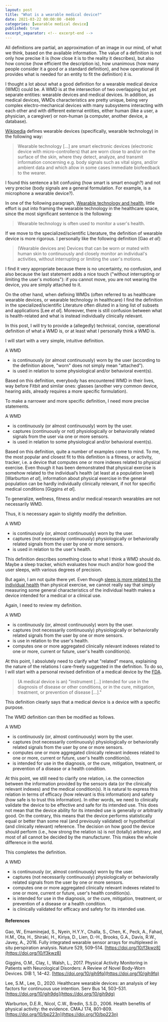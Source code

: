 ```yaml
---
layout: post
title: "What is a wearable medical device?"
date: 2021-03-22 00:00:00 -0400
categories: [wearable medical device]
published: true
excerpt_separator: <!-- excerpt-end -->
---
```


All definitions are partial, an approximation of an image in our mind, of what we think, based on the available information. The value of a definition is not only how precise it is (how close it is to the reality it describes), but also how concise (how efficient the description is), how unanimous (how many people consider it a good or a standard definition), and how operational (it provides what is needed for an entity to fit the definition) it is.

I thought a lot about what a good definition for a wearable medical device (WMD) could be. A WMD is at the intersection of two overlapping but yet separate entities: wearable devices and medical devices. In addition, as medical devices, WMDs characteristics are pretty unique, being very complex electro-mechanical devices with many subsystems interacting with each other and with different external entities, either human (like a user, a physician, a caregiver) or non-human (a computer, another device, a database).

[Wikipedia](https://en.wikipedia.org/wiki/Wearable_technology) defines wearable devices (specifically, wearable technology) in the following way:

> Wearable technology [...] are smart electronic devices (electronic device with micro-controllers) that are worn close to and/or on the surface of the skin, where they detect, analyze, and transmit information concerning e.g. body signals such as vital signs, and/or ambient data and which allow in some cases immediate biofeedback to the wearer.

I found this sentence a bit confusing (how smart is smart enough?) and not very precise (body signals are a general formulation. For example, is a microphone a wearable device?).

In one of the following paragraph, [Wearable technology and health](https://en.wikipedia.org/wiki/Wearable_technology#Wearable_technology_and_health), little effort is put into framing the wearable technology in the healthcare space, since the most significant sentence is the following:

>Wearable technology is often used to monitor a user's health.

If we move to the specialized/scientific Literature, the definition of wearable device is more rigorous. I personally like the following definition [Gao _et al_]:

>(Wearable devices are) Devices that can be worn or mated with human skin to continuously and closely monitor an individual's activities, without interrupting or limiting the user's motions.

I find it very appropriate because there is no uncertainty, no confusion, and also because the last statement adds a nice touch ("without interrupting or limiting the user's motions"): if you cannot move, you are not wearing the device, you are simply attached to it.

On the other hand, when defining WMDs (often referred to as healthcare wearable devices, or wearable technology in healthcare) I find the definition in the specialized/scientific Literature often diluted in a long list of subsets and applications [Lee _et al_]. Moreover, there is still confusion between what is health-related and what is instead individually clinically relevant.

In this post, I will try to provide a (allegedly) technical, concise, operational definition of what a WMD is, or at least what I personally think a WMD is.

I will start with a very simple, intuitive definition.

A WMD
* is continuously (or almost continuously) worn by the user (according to the definition above, "worn" does not simply mean "attached").
* is used in relation to some physiological and/or behavioral event(s).

Based on this definition, everybody has encountered WMD in their lives, way before Fitbit and similar ones: glasses (another very common device, hearing aids, already requires a more specific formulation).

To make a narrower and more specific definition, I need more precise statements.

A WMD
* is continuously (or almost continuously) worn by the user.
* captures (continuously or not) physiologically or behaviorally related signals from the user via one or more sensors.
* is used in relation to some physiological and/or behavioral event(s).

Based on this definition, quite a number of examples come to mind. To me, the most popular and closest fit to this definition is a fitness, or activity, tracker, i.e. a device that computes one or more indexes related to physical exercise.
Even though it has been demonstrated that physical exercise is somehow related to the individual’s health (at least at a population level) [Warburton _et al_], information about physical exercise in the general population can be hardly individually clinically relevant, if not for specific medical conditions [Giggins _et al_].

To generalize, wellness, fitness and/or medical research wearables are not necessarily WMD.

Thus, it is necessary again to slightly modify the definition.

A WMD
* is continuously (or, almost continuously) worn by the user.
* captures (not necessarily continuously) physiologically or behaviorally related signals from the user by one or more sensors.
* is used in relation to the user's health.

This definition describes something close to what I think a WMD should do. Maybe a sleep tracker, which evaluates how much and/or how good the user sleeps, with various degrees of precision.

But again, I am not quite there yet. Even though [sleep is more related to the individual health](https://medlineplus.gov/ency/patientinstructions/000871.htm) than physical exercise, we cannot really say that simply measuring some general characteristics of the individual health makes a device intended for a medical or a clinical use.

Again, I need to review my definition.

A WMD
* is continuously (or, almost continuously) worn by the user.
* captures (not necessarily continuously) physiologically or behaviorally related signals from the user by one or more sensors.
* is use in relation to the user's health.
* computes one or more aggregated clinically relevant indexes related to one or more, current or future, user's health condition(s).

At this point, I absolutely need to clarify what "related" means, explaining the nature of the relations I care-freely suggested in the definition.
To do so, I will start with a personal revised definition of a medical device by the [FDA](https://www.fda.gov/medical-devices/classify-your-medical-device/how-determine-if-your-product-medical-device).

>(A medical device is an) "instrument [...] intended for use in the diagnosis of disease or other conditions, or in the cure, mitigation, treatment, or prevention of disease [...]."

This definition clearly says that a medical device is a device with a specific purpose.

The WMD definition can then be modified as follows.

A WMD
* is continuously (or, almost continuously) worn by the user.
* captures (not necessarily continuously) physiologically or behaviorally related signals from the user by one or more sensors.
* computes one or more aggregated clinically relevant indexes related to one or more, current or future, user's health condition(s).
* is intended for use in the diagnosis, or the cure, mitigation, treatment, or prevention of a disease or a health condition.

At this point, we still need to clarify one relation, i.e. the connection between the information provided by the sensors data (or the clinically relevant indexes) and the medical condition(s). It is natural to express this relation in terms of efficacy (how relevant is this information) and safety (how safe is to trust this information). In other words, we need to clinically validate the device to be effective and safe for its intended use. This does not mean that the device ability for its intended use is generally or arbitrarily good. On the contrary, this means that the device performs statistically equal or better than some real (and previously validated) or hypothetical (and clinically relevant) reference. The decision on how good the device should perform (i.e., how strong the relation is) is not (totally) arbitrary, and most of all cannot be decided by the manufacturer. This makes the whole difference in the world.

This completes the definition.

<!-- excerpt-start -->
A WMD
* is continuously (or, almost continuously) worn by the user.
* captures (not necessarily continuously) physiologically or behaviorally related signals from the user by one or more sensors.
* computes one or more aggregated clinically relevant indexes related to one or more, current or future, user's health condition(s).
* is intended for use in the diagnosis, or the cure, mitigation, treatment, or prevention of a disease or a health condition.
* is clinically validated for efficacy and safety for its intended use.
<!-- excerpt-end -->

#### References

Gao, W., Emaminejad, S., Nyein, H.Y.Y., Challa, S., Chen, K., Peck, A., Fahad, H.M., Ota, H., Shiraki, H., Kiriya, D., Lien, D.-H., Brooks, G.A., Davis, R.W., Javey, A., 2016. Fully integrated wearable sensor arrays for multiplexed in situ perspiration analysis. Nature 529, 509–514. [https://doi.org/10/f3kwz8](https://doi.org/10/f3kwz8)

Giggins, O.M., Clay, I., Walsh, L., 2017. Physical Activity Monitoring in Patients with Neurological Disorders: A Review of Novel Body-Worn Devices. DIB 1, 14–42. [https://doi.org/10/gjh9fq](https://doi.org/10/gjh9fq)

Lee, S.M., Lee, D., 2020. Healthcare wearable devices: an analysis of key factors for continuous use intention. Serv Bus 14, 503–531. [https://doi.org/10/gjh9dg](https://doi.org/10/gjh9dg)

Warburton, D.E.R., Nicol, C.W., Bredin, S.S.D., 2006. Health benefits of physical activity: the evidence. CMAJ 174, 801–809. [https://doi.org/10/bp223n](https://doi.org/10/bp223n)
